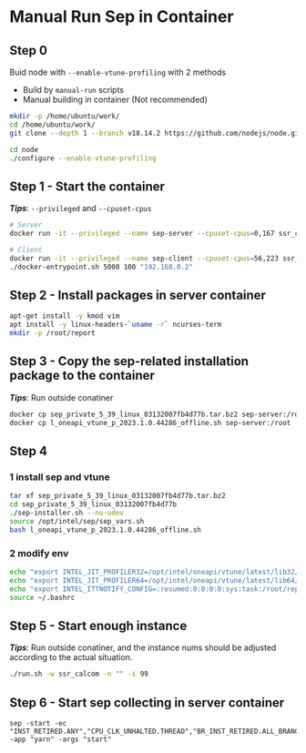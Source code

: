 # Manual Run Sep in Container
## Step 0
Buid node with `--enable-vtune-profiling` with 2 methods
- Build by `manual-run` scripts
- Manual building in container (Not recommended)

```bash
mkdir -p /home/ubuntu/work/
cd /home/ubuntu/work/
git clone --depth 1 --branch v18.14.2 https://github.com/nodejs/node.git

cd node
./configure --enable-vtune-profiling
```

## Step 1 - Start the container

**_Tips_**: `--privileged` and `--cpuset-cpus`
```bash
# Server
docker run -it --privileged --name sep-server --cpuset-cpus=0,167 ssr_calcom-intel-v18.14.2:d2857fbf486b3931f98713bfcc6d75ab /bin/bash

# Client
docker run -it --privileged --name sep-client --cpuset-cpus=56,223 ssr_calcom:client /bin/bash
./docker-entrypoint.sh 5000 100 "192.168.0.2"
```

## Step 2 - Install packages in server container

```bash
apt-get install -y kmod vim
apt install -y linux-headers-`uname -r` ncurses-term
mkdir -p /root/report
```

## Step 3 - Copy the sep-related installation package to the container

**_Tips_**: Run outside conatiner

```bash
docker cp sep_private_5_39_linux_03132007fb4d77b.tar.bz2 sep-server:/root
docker cp l_oneapi_vtune_p_2023.1.0.44286_offline.sh sep-server:/root
```

## Step 4

### 1 install sep and vtune
```bash
tar xf sep_private_5_39_linux_03132007fb4d77b.tar.bz2
cd sep_private_5_39_linux_03132007fb4d77b
./sep-installer.sh --no-udev
source /opt/intel/sep/sep_vars.sh
bash l_oneapi_vtune_p_2023.1.0.44286_offline.sh
```

### 2 modify env
```bash
echo "export INTEL_JIT_PROFILER32=/opt/intel/oneapi/vtune/latest/lib32/runtime/libittnotify_collector.so" >> ~/.bashrc
echo "export INTEL_JIT_PROFILER64=/opt/intel/oneapi/vtune/latest/lib64/runtime/libittnotify_collector.so" >> ~/.bashrc
echo "export INTEL_ITTNOTIFY_CONFIG=:resumed:0:0:0:0:sys:task:/root/report" >> ~/.bashrc
source ~/.bashrc
```

## Step 5 - Start enough instance
**_Tips_**: Run outside conatiner, and the instance nums should be adjusted according to the actual situation.
```bash
./run.sh -w ssr_calcom -n "" -i 99
```

## Step 6 - Start sep collecting in server container

```
sep -start -ec "INST_RETIRED.ANY","CPU_CLK_UNHALTED.THREAD","BR_INST_RETIRED.ALL_BRANCHES","BR_MISP_RETIRED.ALL_BRANCHES","BR_MISP_RETIRED.COND","BR_MISP_RETIRED.COND_NTAKEN","BR_MISP_RETIRED.COND_TAKEN","BR_MISP_RETIRED.INDIRECT","BR_MISP_RETIRED.INDIRECT_CALL","BR_MISP_RETIRED.RET","ICACHE_DATA.STALLS","DTLB_STORE_MISSES.STLB_HIT","DTLB_LOAD_MISSES.STLB_HIT","DTLB_LOAD_MISSES.WALK_COMPLETED","DTLB_STORE_MISSES.WALK_COMPLETED","DSB2MITE_SWITCHES.PENALTY_CYCLES","L2_RQSTS.ALL_CODE_RD","L1D.REPLACEMENT","ITLB_MISSES.STLB_HIT","ITLB_MISSES.WALK_COMPLETED" -app "yarn" -args "start"
```